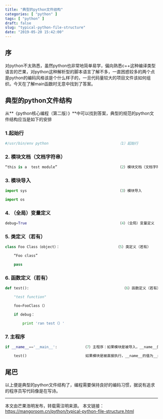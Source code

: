 ```yaml
---
title: "典型的python文件结构"
categories: [ "python" ]
tags: [ "python" ]
draft: false
slug: "typical-python-file-structure"
date: "2019-05-20 15:42:00"
---
```


## 序

对python不太熟悉，虽然python也非常地简单易学，偏向熟悉c++这种编译类型语言的芒果，对python这种解析型的脚本语言了解不多，一直困惑较多的两个点是python的编码风格该是个什么样子的，一旦代码量较大的项目文件该如何组织。今天在了解main函数时无意中找到了答案。

## 典型的python文件结构

从**《python核心编程（第二版）》**中可以找到答案，典型的规范的python文件结构应当是如下的安排

### 1.起始行

```python
#/usr/bin/env python                                （1）起始行
```

### 2. 模块文档（文档字符串）

```python
“this is a  test module”                            （2）模块文档（文档字符串）
```

### 3. 模块导入

```python
import sys                                          （3）模块导入

import os
```

### 4. （全局）变量定义

```python
debug=True                                          （4）（全局）变量定义
```

### 5. 类定义（若有）     

```python
class Foo Class（object）：                          （5）类定义（若有）         

	“Foo class”

	pass


```

### 6. 函数定义（若有）

```python
def test():                                           （6）函数定义（若有）

	"test function"

	foo=FooClass（）

	if debug：

		print 'ran test（）'
```

### 7. 主程序

```python
if __name__=='__main__':            （7）主程序：如果模块是被导入，__name__的值为模块名字；

	test()                           如果模块是被直接执行，__name__的值为__main__
```



## 尾巴

以上便是典型的python文件结构了，编程需要保持良好的编码习惯，据说有追求的程序员写代码像是在写诗。

---

本文由芒果浩明发布，转载需注明来源。
本文链接：https://mangoroom.cn/python/typical-python-file-structure.html